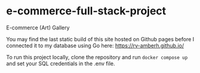# e-commerce-full-stack-project
E-commerce (Art) Gallery

You may find the last static build of this site hosted on Github pages before I connected it to my database using Go here: https://rv-amberh.github.io/

To run this project locally, clone the repository and run `docker compose up` and set your SQL credentials in the .env file. 
